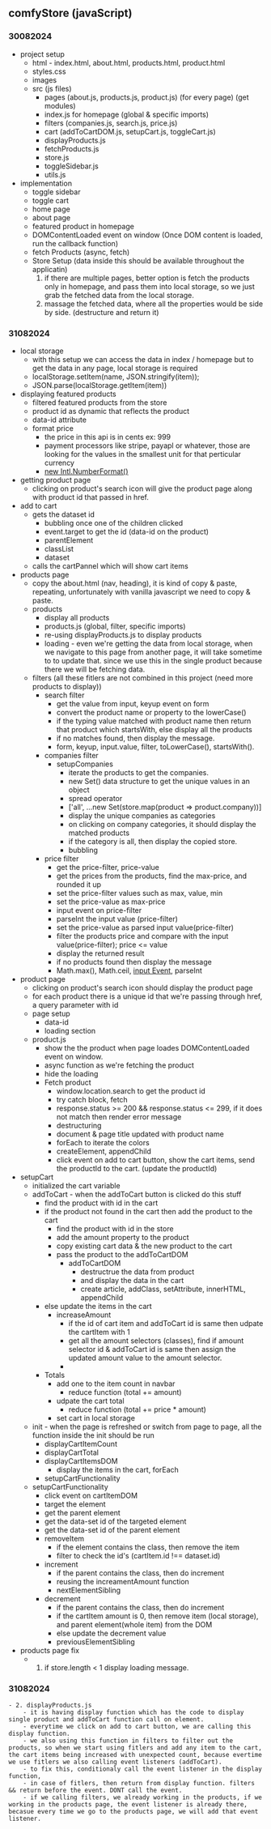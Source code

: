 ## comfyStore (javaScript)

### 30082024
- project setup
    - html - index.html, about.html, products.html, product.html
    - styles.css
    - images
    - src (js files)
        - pages (about.js, products.js, product.js) (for every page) (get modules)
        - index.js for homepage (global & specific imports)
        - filters (companies.js, search.js, price.js)
        - cart (addToCartDOM.js, setupCart.js, toggleCart.js)
        - displayProducts.js
        - fetchProducts.js
        - store.js
        - toggleSidebar.js
        - utils.js
- implementation
    - toggle sidebar
    - toggle cart
    - home page
    - about page
    - featured product in homepage
    - DOMContentLoaded event on window (Once DOM content is loaded, run the callback function)
    - fetch Products (async, fetch)
    - Store Setup (data inside this should be available throughout the applicatin)
       1. if there are multiple pages, better option is fetch the products only in homepage, and pass them into local storage, so we just grab the fetched data from the local storage. 
       2. massage the fetched data, where all the properties would be side by side. (destructure and return it)

### 31082024
- local storage
    - with this setup we can access the data in index / homepage but to get the data in any page, local storage is required
    - localStorage.setItem(name, JSON.stringify(item));
    - JSON.parse(localStorage.getItem(item))
- displaying featured products
    - filtered featured products from the store
    - product id as dynamic that reflects the product
    - data-id attribute 
    - format price
      - the price in this api is in cents ex: 999
      - payment processors like stripe, payapl or whatever, those are looking for the values in the smallest unit for that perticular currency
      - [new Intl.NumberFormat()](https://developer.mozilla.org/en-US/docs/Web/JavaScript/Reference/Global_Objects/Intl/NumberFormat)
- getting product page
    - clicking on product's search icon will give the product page along with product id that passed in href.
- add to cart
    - gets the dataset id
        - bubbling once one of the children clicked
        - event.target to get the id (data-id on the product)
        - parentElement
        - classList
        - dataset
    - calls the cartPannel which will show cart items
- products page
    - copy the about.html (nav, heading), it is kind of copy & paste, repeating, unfortunately with vanilla javascript we need to copy & paste.
    - products
        - display all products
        - products.js (global, filter, specific imports)
        - re-using displayProducts.js to display products
        - loading - even we're getting the data from local storage, when we navigate to this page from another page, it will take sometime to to update that. since we use this in the single product because there we will be fetching data.
    - filters (all these fitlers are not combined in this project (need more products to display))
        - search filter
            - get the value from input, keyup event on form
            - convert the product name or property to the lowerCase()
            - if the typing value matched with product name then return that product which startsWith, else display all the products
            - if no matches found, then display the message.
            - form, keyup, input.value, filter, toLowerCase(), startsWith().
        - companies filter
            - setupCompanies
                - iterate the products to get the companies.
                - new Set() data structure to get the unique values in an object
                - spread operator
                - ['all', ...new Set(store.map(product => product.company))]
                - display the unique companies as categories
                - on clicking on company categories, it should display the matched products
                - if the category is all, then display the copied store.
                - bubbling
        - price filter
            - get the price-filter, price-value
            - get the prices from the products, find the max-price, and rounded it up
            - set the price-filter values such as max, value, min
            - set the price-value as max-price
            - input event on price-filter
            - parseInt the input value (price-filter)
            - set the price-value as parsed input value(price-filter)
            - filter the products price and compare with the input value(price-filter); price <= value
            - display the returned result
            - if no products found then display the message
            - Math.max(), Math.ceil, [input Event](https://developer.mozilla.org/en-US/docs/Web/API/Element/input_event), parseInt
- product page
    - clicking on product's search icon should display the product page
    - for each product there is a unique id that we're passing through href, a query parameter with id
    - page setup
        - data-id
        - loading section
    - product.js
        - show the the product when page loades DOMContentLoaded event on window.
        - async function as we're fetching the product
        - hide the loading
        - Fetch product
            - window.location.search to get the product id
            - try catch block, fetch
            - response.status >= 200 && response.status <= 299, if it does not match then render error message
            - destructuring
            - document & page title updated with product name
            - forEach to iterate the colors
            - createElement, appendChild
            - click event on add to cart button, show the cart items, send the productId to the cart. (update the productId)
- setupCart
    - initialized the cart variable
    - addToCart - when the addToCart button is clicked do this stuff
        - find the product with id in the cart
        - if the product not found in the cart then add the product to the cart
            - find the product with id in the store
            - add the amount property to the product
            - copy existing cart data & the new product to the cart
            - pass the product to the addToCartDOM
                - addToCartDOM
                    - destructrue the data from product
                    - and display the data in the cart
                    - create article, addClass, setAttribute, innerHTML, appendChild
        - else update the items in the cart
            - increaseAmount
                - if the id of cart item and addToCart id is same then udpate the cartItem with 1
                - get all the amount selectors (classes), find  if amount selector id & addToCart id is same then assign the updated amount value to the amount selector.
                - 
        - Totals
            - add one to the item count in navbar
                - reduce function (total += amount)
            - udpate the cart total
                - reduce function (total += price * amount)
            - set cart in local storage
    - init - when the page is refreshed or switch from page to page, all the function inside the init should be run
        - displayCartItemCount
        - displayCartTotal
        - displayCartItemsDOM
            - display the items in the cart, forEach
        - setupCartFunctionality
    - setupCartFunctionality
        - click event on cartItemDOM
        - target the element
        - get the parent element
        - get the data-set id of the targeted element
        - get the data-set id of the parent element
        - removeItem 
            - if the element contains the class, then remove the item
            - filter to check the id's (cartItem.id !== dataset.id)
        - increment
            - if the parent contains the class, then do increment
            - reusing the increamentAmount function
            - nextElementSibling
        - decrement
            - if the parent contains the class, then do increment
            - if the cartItem amount is 0, then remove item (local storage), and parent element(whole item) from the DOM
            - else update the decrement value 
            - previousElementSibling
- products page fix
    - 1. if store.length < 1 display loading message.
### 31082024
    - 2. displayProducts.js 
        - it is having display function which has the code to display single product and addToCart function call on element.
        - everytime we click on add to cart button, we are calling this display function.
        - we also using this function in filters to filter out the products, so when we start using fitlers and add any item to the cart, the cart items being increased with unexpected count, because evertime we use fitlers we also calling event listeners (addToCart).
        - to fix this, conditionaly call the event listener in the display function, 
        - in case of fitlers, then return from display function. filters && return before the event. DONT call the event.
        - if we calling filters, we already working in the products, if we working in the products page, the event listener is already there, becasue every time we go to the products page, we will add that event listener.
          
